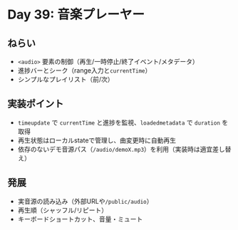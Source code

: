 # Day 39: 音楽プレーヤー

## ねらい
- `<audio>` 要素の制御（再生/一時停止/終了イベント/メタデータ）
- 進捗バーとシーク（range入力と`currentTime`）
- シンプルなプレイリスト（前/次）

## 実装ポイント
- `timeupdate` で `currentTime` と進捗を監視、`loadedmetadata` で `duration` を取得
- 再生状態はローカルstateで管理し、曲変更時に自動再生
- 依存のないデモ音源パス（`/audio/demoX.mp3`）を利用（実装時は適宜差し替え）

## 発展
- 実音源の読み込み（外部URLや`/public/audio`）
- 再生順（シャッフル/リピート）
- キーボードショートカット、音量・ミュート
